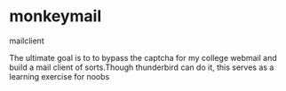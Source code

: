 monkeymail
==========

mailclient

The ultimate goal is to to bypass the captcha for my college webmail and build a mail client of sorts.Though thunderbird can do it, this serves as a learning exercise for noobs
